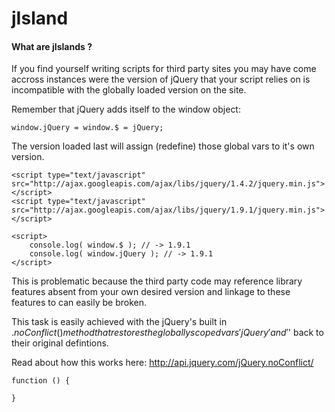jIsland
=======

#### What are jIslands ?

If you find yourself writing scripts for third party sites you may have come accross instances were the version of 
jQuery that your script relies on is incompatible with the globally loaded version on the site.

Remember that jQuery adds itself to the window object:

    window.jQuery = window.$ = jQuery;


The version loaded last will assign (redefine) those global vars to it's own version.

    <script type="text/javascript" src="http://ajax.googleapis.com/ajax/libs/jquery/1.4.2/jquery.min.js"></script>
    <script type="text/javascript" src="http://ajax.googleapis.com/ajax/libs/jquery/1.9.1/jquery.min.js"></script>
    
    <script>
        console.log( window.$ ); // -> 1.9.1
        console.log( window.jQuery ); // -> 1.9.1
    </script>
    
This is problematic because the third party code may reference library features absent from your own desired version and linkage to these features to can easily be broken.


This task is easily achieved with the jQuery's built in $.noConflict() method that restores the globally scoped
vars 'jQuery' and '$' back to their original defintions.

Read about how this works here: http://api.jquery.com/jQuery.noConflict/



    function () {
    
    }

